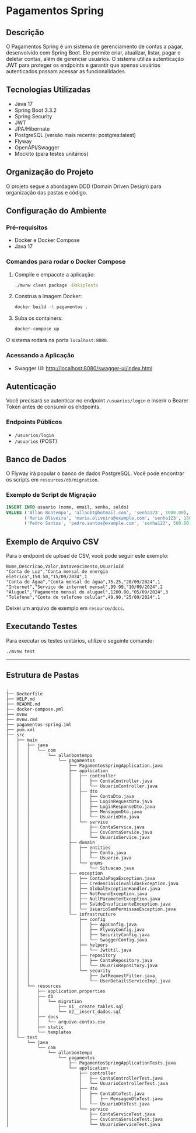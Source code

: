 # Pagamentos Spring

## Descrição

O Pagamentos Spring é um sistema de gerenciamento de contas a pagar, desenvolvido com Spring Boot. Ele permite criar,
atualizar, listar, pagar e deletar contas, além de gerenciar usuários. O sistema utiliza autenticação JWT para proteger
os endpoints e garantir que apenas usuários autenticados possam acessar as funcionalidades.

## Tecnologias Utilizadas

- Java 17
- Spring Boot 3.3.2
- Spring Security
- JWT
- JPA/Hibernate
- PostgreSQL (versão mais recente: postgres:latest)
- Flyway
- OpenAPI/Swagger
- Mockito (para testes unitários)

## Organização do Projeto

O projeto segue a abordagem DDD (Domain Driven Design) para organização das pastas e código.

## Configuração do Ambiente

### Pré-requisitos

- Docker e Docker Compose
- Java 17

### Comandos para rodar o Docker Compose

1. Compile e empacote a aplicação:
    ```bash
    ./mvnw clean package -DskipTests
    ```

2. Construa a imagem Docker:
    ```bash
    docker build -t pagamentos .
    ```

3. Suba os containers:
    ```bash
    docker-compose up
    ```

O sistema rodará na porta `localhost:8080`.

### Acessando a Aplicação

- Swagger UI: [http://localhost:8080/swagger-ui/index.html](http://localhost:8080/swagger-ui/index.html)

## Autenticação

Você precisará se autenticar no endpoint `/usuarios/login` e inserir o Bearer Token antes de consumir os endpoints.

### Endpoints Públicos

- `/usuarios/login`
- `/usuarios` (POST)

## Banco de Dados

O Flyway irá popular o banco de dados PostgreSQL. Você pode encontrar os scripts em `resources/db/migration`.

### Exemplo de Script de Migração

```sql
INSERT INTO usuario (nome, email, senha, saldo)
VALUES ('Allan Bontempo', 'allanbt@hotmail.com', 'senha123', 1000.00),
       ('Maria Oliveira', 'maria.oliveira@example.com', 'senha123', 1500.00),
       ('Pedro Santos', 'pedro.santos@example.com', 'senha123', 500.00);
```

## Exemplo de Arquivo CSV

Para o endpoint de upload de CSV, você pode seguir este exemplo:

```
Nome,Descricao,Valor,DataVencimento,UsuarioId
"Conta de Luz","Conta mensal de energia elétrica",150.50,"15/09/2024",1
"Conta de Água","Conta mensal de água",75.25,"20/09/2024",1
"Internet","Serviço de internet mensal",99.99,"10/09/2024",2
"Aluguel","Pagamento mensal do aluguel",1200.00,"05/09/2024",3
"Telefone","Conta de telefone celular",49.90,"25/09/2024",1
```

Deixei um arquivo de exemplo em `resource/docs`.

## Executando Testes

Para executar os testes unitários, utilize o seguinte comando:

```bash
./mvnw test
```

---

## Estrutura de Pastas

```
.
├── Dockerfile
├── HELP.md
├── README.md
├── docker-compose.yml
├── mvnw
├── mvnw.cmd
├── pagamentos-spring.iml
├── pom.xml
├── src
│   ├── main
│   │   ├── java
│   │   │   └── com
│   │   │       └── allanbontempo
│   │   │           └── pagamentos
│   │   │               ├── PagamentosSpringApplication.java
│   │   │               ├── application
│   │   │               │   ├── controller
│   │   │               │   │   ├── ContaController.java
│   │   │               │   │   └── UsuarioController.java
│   │   │               │   ├── dto
│   │   │               │   │   ├── ContaDto.java
│   │   │               │   │   ├── LoginRequestDto.java
│   │   │               │   │   ├── LoginResponseDto.java
│   │   │               │   │   ├── MensagemDto.java
│   │   │               │   │   └── UsuarioDto.java
│   │   │               │   └── service
│   │   │               │       ├── ContaService.java
│   │   │               │       ├── CsvContaService.java
│   │   │               │       └── UsuarioService.java
│   │   │               ├── domain
│   │   │               │   ├── entities
│   │   │               │   │   ├── Conta.java
│   │   │               │   │   └── Usuario.java
│   │   │               │   └── enums
│   │   │               │       └── Situacao.java
│   │   │               ├── exception
│   │   │               │   ├── ContaJaPagaException.java
│   │   │               │   ├── CredenciaisInvalidasException.java
│   │   │               │   ├── GlobalExceptionHandler.java
│   │   │               │   ├── NotFoundException.java
│   │   │               │   ├── NullParameterException.java
│   │   │               │   ├── SaldoInsuficienteException.java
│   │   │               │   └── UsuarioSemPermissaoException.java
│   │   │               └── infrastructure
│   │   │                   ├── config
│   │   │                   │   ├── AppConfig.java
│   │   │                   │   ├── FlywayConfig.java
│   │   │                   │   ├── SecurityConfig.java
│   │   │                   │   └── SwaggerConfig.java
│   │   │                   ├── helpers
│   │   │                   │   └── JwtUtil.java
│   │   │                   ├── repository
│   │   │                   │   ├── ContaRepository.java
│   │   │                   │   └── UsuarioRepository.java
│   │   │                   └── security
│   │   │                       ├── JwtRequestFilter.java
│   │   │                       └── UserDetailsServiceImpl.java
│   │   └── resources
│   │       ├── application.properties
│   │       ├── db
│   │       │   └── migration
│   │       │       ├── V1__create_tables.sql
│   │       │       └── V2__insert_dados.sql
│   │       ├── docs
│   │       │   └── arquivo-contas.csv
│   │       ├── static
│   │       └── templates
│   └── test
│       └── java
│           └── com
│               └── allanbontempo
│                   └── pagamentos
│                       ├── PagamentosSpringApplicationTests.java
│                       └── application
│                           ├── controller
│                           │   ├── ContaControllerTest.java
│                           │   └── UsuarioControllerTest.java
│                           ├── dto
│                           │   ├── ContaDtoTest.java
│                           │   │   ├── MensagemDtoTest.java
│                           │   └── UsuarioDtoTest.java
│                           └── service
│                               ├── ContaServiceTest.java
│                               ├── CsvContaServiceTest.java
│                               └── UsuarioServiceTest.java


```
    



